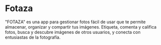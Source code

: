 # Fotaza
 "FOTAZA" es una app para gestionar fotos fácil de usar que te permite almacenar, organizar y compartir tus imágenes. Etiqueta, comenta y califica fotos, busca y descubre imágenes de otros usuarios, y conecta con entusiastas de la fotografía.
